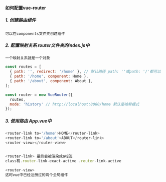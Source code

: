 #### 如何配置vue-router


##### 1. 创建路由组件
```
可以在components文件夹创建组件
```

##### 2. 配置映射关系 router文件夹的index.js中
```javascript
一个映射关系就是一个对象

const routes = [
  { path: '', redirect: '/home' }, // 默认路径 path: ''或path: '/'都可以
  { path: '/home', component: Home },
  { path: '/about', component: About },
];

const router = new VueRouter({
  routes,
  mode: 'history' // http://localhost:8080/home 默认是哈希模式
});
```

##### 3. 使用路由 App.vue中
```javascript
<router-link to='/home'>HOME</router-link>
<router-link to='/about'>ABOUT</router-link>
<router-view></router-view>


<router-link> 最终会被渲染成a标签 
class有.router-link-exact-active .router-link-active

<router-view>
这时vue中已经注册过的两个全局组件
```